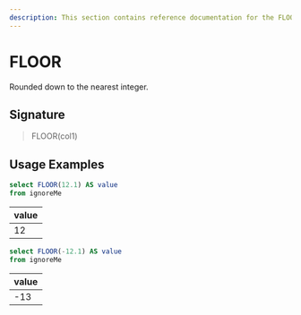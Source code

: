 ```yaml
---
description: This section contains reference documentation for the FLOOR function.
---
```


# FLOOR

Rounded down to the nearest integer.

## Signature

> FLOOR(col1)

## Usage Examples


```sql
select FLOOR(12.1) AS value
from ignoreMe
```

| value |
| ------------- | 
| 12 |


```sql
select FLOOR(-12.1) AS value
from ignoreMe
```

| value |
| ------------- | 
| -13 |
